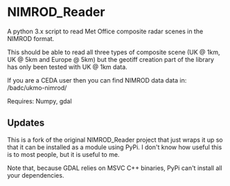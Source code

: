 # NIMROD_Reader
A python 3.x script to read Met Office composite radar scenes in the NIMROD format.

This should be able to read all three types of composite scene (UK @ 1km, UK @ 5km and Europe @ 5km) but the geotiff creation part of the library has only been tested with UK @ 1km data.

If you are a CEDA user then you can find NIMROD data data in: /badc/ukmo-nimrod/

Requires: Numpy, gdal

## Updates
This is a fork of the original NIMROD_Reader project that just wraps it up so that it can be installed as a module using PyPi. I don't know how useful this is to most people, but it is useful to me.

Note that, because GDAL relies on MSVC C++ binaries, PyPi can't install all your dependencies.